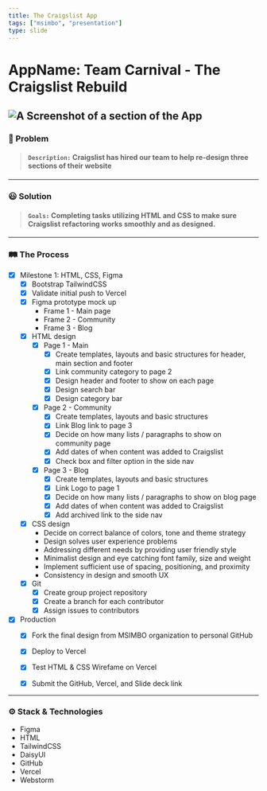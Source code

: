 ```yaml
---
title: The Craigslist App 
tags: ["msimbo", "presentation"]
type: slide
---
```


# AppName: Team Carnival - The Craigslist Rebuild
<!-- A Screenshot of a section of the App) -->
![A Screenshot of a section of the App](https://i.imgur.com/raMU5TC.png)
---

### 🤔 Problem
<!-- Share a brief detail on the problem you're trying to solve) -->
>#### `Description:` Craigslist has hired our team to help re-design three sections of their website

---

### 😃 Solution
<!-- Share your brief solution to this problem, your description should be non-technical) -->
>#### `Goals:` Completing tasks utilizing HTML and CSS to make sure Craigslist refactoring works smoothly and as designed.


---

### 🛤️ The Process
<!-- itemized the key parts of your process for building this app (framed around the milestones) -->
- [x] Milestone 1: HTML, CSS, Figma  
	- [x] Bootstrap TailwindCSS  
	- [x] Validate initial push to Vercel  
	- [x] Figma prototype mock up  
		- Frame 1 - Main page  
		- Frame 2 - Community  
		- Frame 3 - Blog  
	- [x] HTML design  
		- [x] Page 1 - Main  
			- [x] Create templates, layouts and basic structures for header, main section and footer  
			- [x] Link community category to page 2  
			- [x] Design header and footer to show on each page  
			- [x] Design search bar
			- [x] Design category bar
		- [x] Page 2 - Community  
			- [x] Create templates, layouts and basic structures  
			- [x] Link Blog link to page 3  
			- [x] Decide on how many lists / paragraphs to show on community page  
			- [x] Add dates of when content was added to Craigslist  
			- [x] Check box and filter option in the side nav  
		- [x] Page 3 - Blog  
			- [x] Create templates, layouts and basic structures  
			- [x] Link Logo to page 1  
			- [x] Decide on how many lists / paragraphs to show on blog page  
			- [x] Add dates of when content was added to Craigslist  
			- [x] Add archived link to the side nav  
	- [x] CSS design  
		- Decide on correct balance of colors, tone and theme strategy  
		- Design solves user experience problems  
		- Addressing different needs by providing user friendly style  
		- Minimalist design and eye catching font family, size and weight  
		- Implement sufficient use of spacing, positioning, and proximity  
		- Consistency in design and smooth UX  
	- [x] Git
		- [x] Create group project repository
		- [x] Create a branch for each contributor
		- [x] Assign issues to contributors
- [x] Production 
	- [x] Fork the final design from MSIMBO organization to personal GitHub
	- [x] Deploy to Vercel
	- [x] Test HTML & CSS Wirefame on Vercel
	- [x] Submit the GitHub, Vercel, and Slide deck link


---

<!-- itemized the techologies your used -->
### ⚙️ Stack & Technologies
- Figma
- HTML
- TailwindCSS
- DaisyUI
- GitHub
- Vercel
- Webstorm